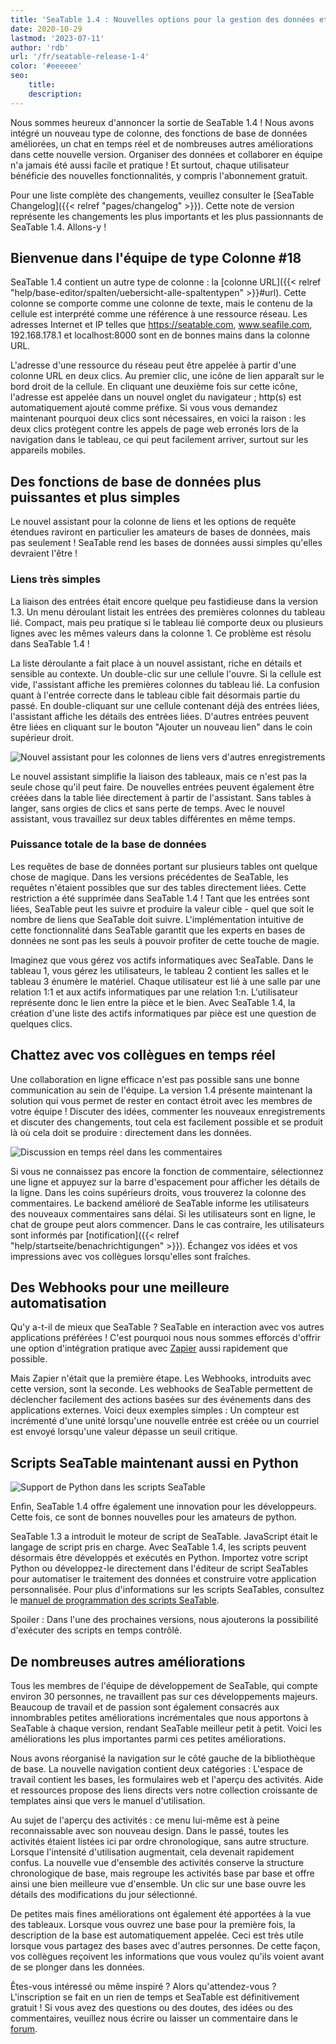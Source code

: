 ```yaml
---
title: 'SeaTable 1.4 : Nouvelles options pour la gestion des données et la collaboration en ligne - SeaTable'
date: 2020-10-29
lastmod: '2023-07-11'
author: 'rdb'
url: '/fr/seatable-release-1-4'
color: '#eeeeee'
seo:
    title:
    description:
---
```


Nous sommes heureux d'annoncer la sortie de SeaTable 1.4 ! Nous avons intégré un nouveau type de colonne, des fonctions de base de données améliorées, un chat en temps réel et de nombreuses autres améliorations dans cette nouvelle version. Organiser des données et collaborer en équipe n'a jamais été aussi facile et pratique ! Et surtout, chaque utilisateur bénéficie des nouvelles fonctionnalités, y compris l'abonnement gratuit.

Pour une liste complète des changements, veuillez consulter le [SeaTable Changelog]({{< relref "pages/changelog" >}}). Cette note de version représente les changements les plus importants et les plus passionnants de SeaTable 1.4. Allons-y !

## Bienvenue dans l'équipe de type Colonne #18

SeaTable 1.4 contient un autre type de colonne : la [colonne URL]({{< relref "help/base-editor/spalten/uebersicht-alle-spaltentypen" >}}#url). Cette colonne se comporte comme une colonne de texte, mais le contenu de la cellule est interprété comme une référence à une ressource réseau. Les adresses Internet et IP telles que https://seatable.com, www.seafile.com, 192.168.178.1 et localhost:8000 sont en de bonnes mains dans la colonne URL.

L'adresse d'une ressource du réseau peut être appelée à partir d'une colonne URL en deux clics. Au premier clic, une icône de lien apparaît sur le bord droit de la cellule. En cliquant une deuxième fois sur cette icône, l'adresse est appelée dans un nouvel onglet du navigateur ; http(s) est automatiquement ajouté comme préfixe. Si vous vous demandez maintenant pourquoi deux clics sont nécessaires, en voici la raison : les deux clics protègent contre les appels de page web erronés lors de la navigation dans le tableau, ce qui peut facilement arriver, surtout sur les appareils mobiles.

## Des fonctions de base de données plus puissantes et plus simples

Le nouvel assistant pour la colonne de liens et les options de requête étendues raviront en particulier les amateurs de bases de données, mais pas seulement ! SeaTable rend les bases de données aussi simples qu'elles devraient l'être !

### Liens très simples

La liaison des entrées était encore quelque peu fastidieuse dans la version 1.3. Un menu déroulant listait les entrées des premières colonnes du tableau lié. Compact, mais peu pratique si le tableau lié comporte deux ou plusieurs lignes avec les mêmes valeurs dans la colonne 1. Ce problème est résolu dans SeaTable 1.4 !

La liste déroulante a fait place à un nouvel assistant, riche en détails et sensible au contexte. Un double-clic sur une cellule l'ouvre. Si la cellule est vide, l'assistant affiche les premières colonnes du tableau lié. La confusion quant à l'entrée correcte dans le tableau cible fait désormais partie du passé. En double-cliquant sur une cellule contenant déjà des entrées liées, l'assistant affiche les détails des entrées liées. D'autres entrées peuvent être liées en cliquant sur le bouton "Ajouter un nouveau lien" dans le coin supérieur droit.

![Nouvel assistant pour les colonnes de liens vers d'autres enregistrements](linking-dialog.png)

Le nouvel assistant simplifie la liaison des tableaux, mais ce n'est pas la seule chose qu'il peut faire. De nouvelles entrées peuvent également être créées dans la table liée directement à partir de l'assistant. Sans tables à langer, sans orgies de clics et sans perte de temps. Avec le nouvel assistant, vous travaillez sur deux tables différentes en même temps.

### Puissance totale de la base de données

Les requêtes de base de données portant sur plusieurs tables ont quelque chose de magique. Dans les versions précédentes de SeaTable, les requêtes n'étaient possibles que sur des tables directement liées. Cette restriction a été supprimée dans SeaTable 1.4 ! Tant que les entrées sont liées, SeaTable peut les suivre et produire la valeur cible - quel que soit le nombre de liens que SeaTable doit suivre. L'implémentation intuitive de cette fonctionnalité dans SeaTable garantit que les experts en bases de données ne sont pas les seuls à pouvoir profiter de cette touche de magie.

Imaginez que vous gérez vos actifs informatiques avec SeaTable. Dans le tableau 1, vous gérez les utilisateurs, le tableau 2 contient les salles et le tableau 3 énumère le matériel. Chaque utilisateur est lié à une salle par une relation 1:1 et aux actifs informatiques par une relation 1:n. L'utilisateur représente donc le lien entre la pièce et le bien. Avec SeaTable 1.4, la création d'une liste des actifs informatiques par pièce est une question de quelques clics.

## Chattez avec vos collègues en temps réel

Une collaboration en ligne efficace n'est pas possible sans une bonne communication au sein de l'équipe. La version 1.4 présente maintenant la solution qui vous permet de rester en contact étroit avec les membres de votre équipe ! Discuter des idées, commenter les nouveaux enregistrements et discuter des changements, tout cela est facilement possible et se produit là où cela doit se produire : directement dans les données.

![Discussion en temps réel dans les commentaires](comment-chat.png)

Si vous ne connaissez pas encore la fonction de commentaire, sélectionnez une ligne et appuyez sur la barre d'espacement pour afficher les détails de la ligne. Dans les coins supérieurs droits, vous trouverez la colonne des commentaires. Le backend amélioré de SeaTable informe les utilisateurs des nouveaux commentaires sans délai. Si les utilisateurs sont en ligne, le chat de groupe peut alors commencer. Dans le cas contraire, les utilisateurs sont informés par [notification]({{< relref "help/startseite/benachrichtigungen" >}}). Échangez vos idées et vos impressions avec vos collègues lorsqu'elles sont fraîches.

## Des Webhooks pour une meilleure automatisation

Qu'y a-t-il de mieux que SeaTable ? SeaTable en interaction avec vos autres applications préférées ! C'est pourquoi nous nous sommes efforcés d'offrir une option d'intégration pratique avec [Zapier](https://zapier.com/apps/seatable/integrations) aussi rapidement que possible.

Mais Zapier n'était que la première étape. Les Webhooks, introduits avec cette version, sont la seconde. Les webhooks de SeaTable permettent de déclencher facilement des actions basées sur des événements dans des applications externes. Voici deux exemples simples : Un compteur est incrémenté d'une unité lorsqu'une nouvelle entrée est créée ou un courriel est envoyé lorsqu'une valeur dépasse un seuil critique.

## Scripts SeaTable maintenant aussi en Python

![Support de Python dans les scripts SeaTable](python.png)

Enfin, SeaTable 1.4 offre également une innovation pour les développeurs. Cette fois, ce sont de bonnes nouvelles pour les amateurs de python.

SeaTable 1.3 a introduit le moteur de script de SeaTable. JavaScript était le langage de script pris en charge. Avec SeaTable 1.4, les scripts peuvent désormais être développés et exécutés en Python. Importez votre script Python ou développez-le directement dans l'éditeur de script SeaTables pour automatiser le traitement des données et construire votre application personnalisée. Pour plus d'informations sur les scripts SeaTables, consultez le [manuel de programmation des scripts SeaTable](https://developer.seatable.com/scripts/).

Spoiler : Dans l'une des prochaines versions, nous ajouterons la possibilité d'exécuter des scripts en temps contrôlé.

## De nombreuses autres améliorations

Tous les membres de l'équipe de développement de SeaTable, qui compte environ 30 personnes, ne travaillent pas sur ces développements majeurs. Beaucoup de travail et de passion sont également consacrés aux innombrables petites améliorations incrémentales que nous apportons à SeaTable à chaque version, rendant SeaTable meilleur petit à petit. Voici les améliorations les plus importantes parmi ces petites améliorations.

Nous avons réorganisé la navigation sur le côté gauche de la bibliothèque de base. La nouvelle navigation contient deux catégories : L'espace de travail contient les bases, les formulaires web et l'aperçu des activités. Aide et ressources propose des liens directs vers notre collection croissante de templates ainsi que vers le manuel d'utilisation.

Au sujet de l'aperçu des activités : ce menu lui-même est à peine reconnaissable avec son nouveau design. Dans le passé, toutes les activités étaient listées ici par ordre chronologique, sans autre structure. Lorsque l'intensité d'utilisation augmentait, cela devenait rapidement confus. La nouvelle vue d'ensemble des activités conserve la structure chronologique de base, mais regroupe les activités base par base et offre ainsi une bien meilleure vue d'ensemble. Un clic sur une base ouvre les détails des modifications du jour sélectionné.

De petites mais fines améliorations ont également été apportées à la vue des tableaux. Lorsque vous ouvrez une base pour la première fois, la description de la base est automatiquement appelée. Ceci est très utile lorsque vous partagez des bases avec d'autres personnes. De cette façon, vos collègues reçoivent les informations que vous voulez qu'ils voient avant de se plonger dans les données.

Êtes-vous intéressé ou même inspiré ? Alors qu'attendez-vous ? L'inscription se fait en un rien de temps et SeaTable est définitivement gratuit ! Si vous avez des questions ou des doutes, des idées ou des commentaires, veuillez nous écrire ou laisser un commentaire dans le [forum](https://forum.seatable.com).
